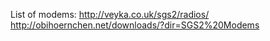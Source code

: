 List of modems:
http://veyka.co.uk/sgs2/radios/
http://obihoernchen.net/downloads/?dir=SGS2%20Modems
